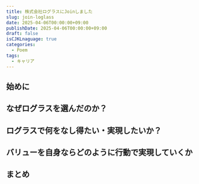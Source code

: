 ```yaml
---
title: 株式会社ログラスにJoinしました
slug: join-loglass
date: 2025-04-06T00:00:00+09:00
publishDate: 2025-04-06T00:00:00+09:00
draft: false
isCJKLnaguage: true
categories:
  - Poem
tags:
  - キャリア
---
```


## 始めに

## なぜログラスを選んだのか？

## ログラスで何をなし得たい・実現したいか？

## バリューを自身ならどのように行動で実現していくか

## まとめ
